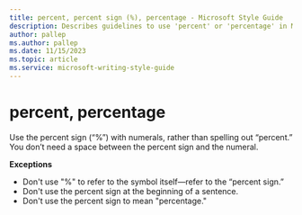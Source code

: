 ```yaml
---
title: percent, percent sign (%), percentage - Microsoft Style Guide
description: Describes guidelines to use 'percent' or 'percentage' in Microsoft documents and provides exception examples.
author: pallep
ms.author: pallep
ms.date: 11/15/2023
ms.topic: article
ms.service: microsoft-writing-style-guide
---
```


# percent, percentage

Use the percent sign (“%”) with numerals, rather than spelling out “percent.” You don’t need a space between the percent sign and the numeral. 

**Exceptions**  
  - Don't use "%" to refer to the symbol itself—refer to the “percent sign.”
  - Don't use the percent sign at the beginning of a sentence.
  - Don't use the percent sign to mean "percentage."

